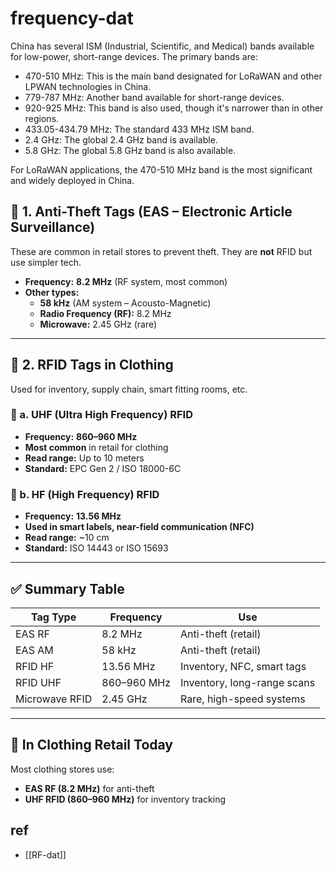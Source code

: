 
# frequency-dat

China has several ISM (Industrial, Scientific, and Medical) bands available for low-power, short-range devices. The primary bands are:

- 470-510 MHz: This is the main band designated for LoRaWAN and other LPWAN technologies in China.
- 779-787 MHz: Another band available for short-range devices.
- 920-925 MHz: This band is also used, though it's narrower than in other regions.
- 433.05-434.79 MHz: The standard 433 MHz ISM band.
- 2.4 GHz: The global 2.4 GHz band is available.
- 5.8 GHz: The global 5.8 GHz band is also available.

For LoRaWAN applications, the 470-510 MHz band is the most significant and widely deployed in China.



## 🔐 1. Anti-Theft Tags (EAS – Electronic Article Surveillance)

These are common in retail stores to prevent theft. They are **not** RFID but use simpler tech.

- **Frequency:** **8.2 MHz** (RF system, most common)
- **Other types:**
  - **58 kHz** (AM system – Acousto-Magnetic)
  - **Radio Frequency (RF):** 8.2 MHz
  - **Microwave:** 2.45 GHz (rare)

---

## 📡 2. RFID Tags in Clothing

Used for inventory, supply chain, smart fitting rooms, etc.

### 🔸 a. **UHF (Ultra High Frequency) RFID**
- **Frequency:** **860–960 MHz**
- **Most common** in retail for clothing
- **Read range:** Up to 10 meters
- **Standard:** EPC Gen 2 / ISO 18000-6C

### 🔸 b. **HF (High Frequency) RFID**
- **Frequency:** **13.56 MHz**
- **Used in smart labels, near-field communication (NFC)**
- **Read range:** ~10 cm
- **Standard:** ISO 14443 or ISO 15693

---

## ✅ Summary Table

| Tag Type           | Frequency     | Use                          |
|--------------------|---------------|-------------------------------|
| EAS RF             | 8.2 MHz       | Anti-theft (retail)          |
| EAS AM             | 58 kHz        | Anti-theft (retail)          |
| RFID HF            | 13.56 MHz     | Inventory, NFC, smart tags   |
| RFID UHF           | 860–960 MHz   | Inventory, long-range scans  |
| Microwave RFID     | 2.45 GHz      | Rare, high-speed systems     |

---

## 👕 In Clothing Retail Today

Most clothing stores use:
- **EAS RF (8.2 MHz)** for anti-theft
- **UHF RFID (860–960 MHz)** for inventory tracking


## ref 

- [[RF-dat]]